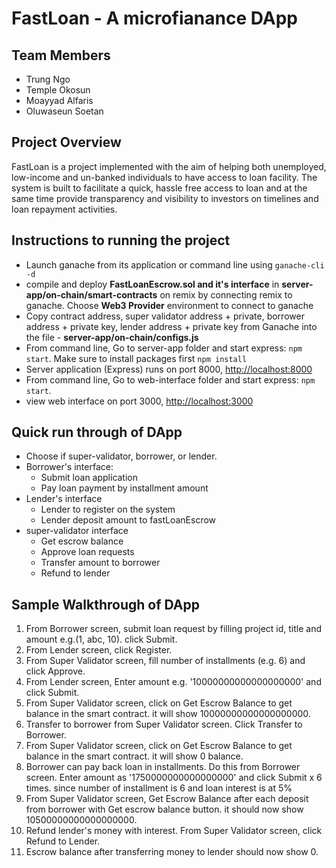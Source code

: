 # FastLoan - A microfianance DApp

## Team Members
* Trung Ngo
* Temple Okosun
* Moayyad Alfaris
* Oluwaseun Soetan

## Project Overview
FastLoan is a project implemented with the aim of helping both unemployed, low-income and un-banked individuals to have access to loan facility. The system is built to facilitate a quick, hassle free access to loan and at the same time provide transparency and visibility to investors on timelines and loan repayment activities. 

## Instructions to running the project
* Launch ganache from its application or command line using `ganache-cli -d`
* compile and deploy **FastLoanEscrow.sol and it's interface** in **server-app/on-chain/smart-contracts** on remix by connecting remix to ganache. Choose **Web3 Provider** environment to connect to ganache
* Copy contract address, super validator address + private, borrower address + private key, lender address + private key from Ganache into the file - **server-app/on-chain/configs.js**
* From command line, Go to server-app folder and start express: `npm start`. Make sure to install packages first `npm install`
* Server application (Express) runs on port 8000, [http://localhost:8000](http://localhost:8000)
* From command line, Go to web-interface folder and start express: `npm start`. 
* view web interface on port 3000, [http://localhost:3000](http://localhost:3000)

## Quick run through of DApp
* Choose if super-validator, borrower, or lender.
* Borrower's interface:
  * Submit loan application
  * Pay loan payment by installment amount
* Lender's interface
  * Lender to register on the system
  * Lender deposit amount to fastLoanEscrow 
* super-validator interface
  * Get escrow balance
  * Approve loan requests
  * Transfer amount to borrower
  * Refund to lender

## Sample Walkthrough of DApp
1.  From Borrower screen, submit loan request by filling project id, title and amount e.g.(1, abc, 10). click Submit.
2.  From Lender screen, click Register.
3.  From Super Validator screen, fill number of installments (e.g. 6) and click Approve.
4.  From Lender screen, Enter amount e.g. '10000000000000000000' and click Submit.
5.  From Super Validator screen, click on Get Escrow Balance to get balance in the smart contract. it will show 10000000000000000000.
6.  Transfer to borrower from Super Validator screen. Click Transfer to Borrower.
7.  From Super Validator screen, click on Get Escrow Balance to get balance in the smart contract. it will show 0 balance.
8.  Borrower can pay back loan in installments. Do this from Borrower screen. Enter amount as '1750000000000000000' and click Submit x 6 times. since number of installment is 6 and loan interest is at 5%
9.  From Super Validator screen, Get Escrow Balance after each deposit from borrower with Get escrow balance button. it should now show 10500000000000000000.
10. Refund lender's money with interest. From Super Validator screen, click Refund to Lender.
11. Escrow balance after transferring money to lender should now show 0.